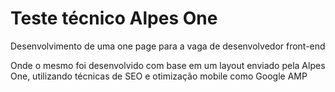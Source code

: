 # Teste técnico Alpes One

Desenvolvimento de uma one page para a vaga de desenvolvedor front-end

Onde o mesmo foi desenvolvido com base em um layout enviado pela Alpes One, utilizando técnicas de SEO e otimização mobile como Google AMP
